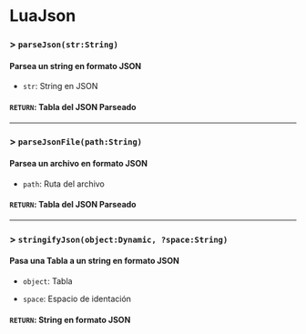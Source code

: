 # LuaJson

### > `parseJson(str:String)`

#### Parsea un string en formato JSON 

- `str`: String en JSON 

#### `RETURN`: Tabla del JSON Parseado 

---

### > `parseJsonFile(path:String)`

#### Parsea un archivo en formato JSON 

- `path`: Ruta del archivo 

#### `RETURN`: Tabla del JSON Parseado 

---

### > `stringifyJson(object:Dynamic, ?space:String)`

#### Pasa una Tabla a un string en formato JSON 

- `object`: Tabla 

- `space`: Espacio de identación 

#### `RETURN`: String en formato JSON 


